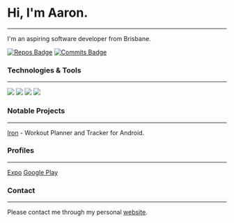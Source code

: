 # Hi, I'm Aaron.
---
I'm an aspiring software developer from Brisbane.

[![Repos Badge](https://badges.pufler.dev/repos/AaronWLChan)](https://badges.pufler.dev)     [![Commits Badge](https://badges.pufler.dev/commits/yearly/AaronWLChan)](https://badges.pufler.dev)    

### Technologies & Tools
---

![](https://img.shields.io/badge/Code-JavaScript-informational?style=flat&logo=javascript&logoColor=white&color=brightgreen)    ![](https://img.shields.io/badge/Code-Java-informational?style=flat&logo=java&logoColor=white&color=brightgreen) ![](https://img.shields.io/badge/Code-React-informational?style=flat&logo=react&logoColor=white&color=brightgreen)  ![](https://img.shields.io/badge/Code-Android-informational?style=flat&logo=android&logoColor=white&color=brightgreen)

### Notable Projects
---
[Iron](https://play.google.com/store/apps/details?id=com.au.iron) - Workout Planner and Tracker for Android.

### Profiles
---
[Expo](https://expo.io/@aaronchan)
[Google Play](https://play.google.com/store/apps/developer?id=Aaron+WL+Chan)
### Contact
---
Please contact me through my personal [website](https://www.chanaaron.com/contact).

<!-- Resources -->
<!-- Icons: https://simpleicons.org/ -->
<!-- Shields: https://shields.io/ && https://pufler.dev/git-badges/-->
